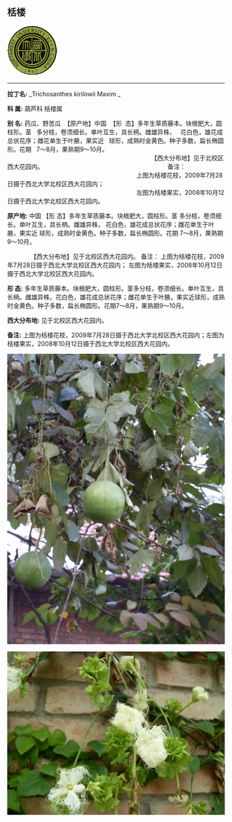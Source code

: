 ## 栝楼

![西北大学校园网络植物志](JPG/nwu.gif)

---

**拉丁名:**  _Trichosanthes kirilowii Maxim _

**科 属:** 葫芦科 栝楼属

**别 名:** 药瓜、野苦瓜
 【原产地】中国
 【形  态】多年生草质藤本。块根肥大，圆柱形。茎
  多分枝，卷须细长。单叶互生，具长柄。雌雄异株，
  花白色，雄花成总状花序；雌花单生于叶腋，果实近
  球形，成熟时金黄色。种子多数，扁长椭圆形。花期
  7～8月，果熟期9～10月。
  
 
　
　
　
                                                                       【西大分布地】见于北校区西大花园内。
                                                                        备注：
                                                                            上图为栝楼花枝，2009年7月28日摄于西北大学北校区西大花园内；
                                                                            左图为栝楼果实，2008年10月12日摄于西北大学北校区西大花园内。

**原产地:** 中国
【形 态】多年生草质藤本。块根肥大，圆柱形。茎
 多分枝，卷须细长。单叶互生，具长柄。雌雄异株，
 花白色，雄花成总状花序；雌花单生于叶腋，果实近
 球形，成熟时金黄色。种子多数，扁长椭圆形。花期
 7～8月，果熟期9～10月。
 

　
　
　
 【西大分布地】见于北校区西大花园内。
 备注：
 上图为栝楼花枝，2009年7月28日摄于西北大学北校区西大花园内；
 左图为栝楼果实，2008年10月12日摄于西北大学北校区西大花园内。

**形  态:** 多年生草质藤本。块根肥大，圆柱形。茎多分枝，卷须细长。单叶互生，具长柄。雌雄异株，花白色，雄花成总状花序；雌花单生于叶腋，果实近球形，成熟时金黄色。种子多数，扁长椭圆形。花期7～8月，果熟期9～10月。　　　

**西大分布地:** 见于北校区西大花园内。 

**备注:** 上图为栝楼花枝，2009年7月28日摄于西北大学北校区西大花园内；左图为栝楼果实，2008年10月12日摄于西北大学北校区西大花园内。

![栝楼](JPG/栝楼.JPG) 

![栝楼](JPG/栝楼1.JPG) 

